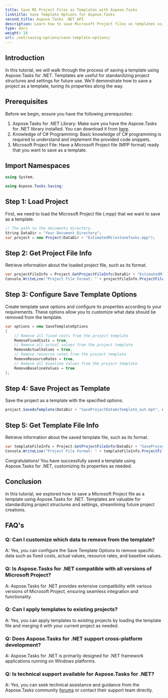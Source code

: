 ```yaml
---
title: Save MS Project Files as Templates with Aspose.Tasks
linktitle: Save Template Options for Aspose.Tasks
second_title: Aspose.Tasks .NET API
description: Learn how to save Microsoft Project files as templates using Aspose.Tasks for .NET. Customize template settings for streamlined project management.
type: docs
weight: 18
url: /net/saving-options/save-template-options/
---
```

## Introduction
In this tutorial, we will walk through the process of saving a template using Aspose.Tasks for .NET. Templates are useful for standardizing project structures and settings for future use. We'll demonstrate how to save a project as a template, tuning its properties along the way.
## Prerequisites
Before we begin, ensure you have the following prerequisites:
1. Aspose.Tasks for .NET Library: Make sure you have the Aspose.Tasks for .NET library installed. You can download it from [here](https://releases.aspose.com/tasks/net/).
2. Knowledge of C# Programming: Basic knowledge of C# programming is required to understand and implement the provided code snippets.
3. Microsoft Project File: Have a Microsoft Project file (MPP format) ready that you want to save as a template.

## Import Namespaces
```csharp
using System;

using Aspose.Tasks.Saving;
```
## Step 1: Load Project
First, we need to load the Microsoft Project file (.mpp) that we want to save as a template.
```csharp
// The path to the documents directory.
String DataDir = "Your Document Directory";
var project = new Project(DataDir + "EstimatedMilestoneTasks.mpp");
```
## Step 2: Get Project File Info
Retrieve information about the loaded project file, such as its format.
```csharp
var projectFileInfo = Project.GetProjectFileInfo(DataDir + "EstimatedMilestoneTasks.mpp");
Console.WriteLine("Project File Format: " + projectFileInfo.ProjectFileFormat);
```
## Step 3: Configure Save Template Options
Create template save options and configure its properties according to your requirements. These options allow you to customize what data should be removed from the template.
```csharp
var options = new SaveTemplateOptions
{
	// Remove all fixed costs from the project template
	RemoveFixedCosts = true,
	// Remove all actual values from the project template
	RemoveActualValues = true,
	// Remove resource rates from the project template
	RemoveResourceRates = true,
	// Remove all baseline values from the project template
	RemoveBaselineValues = true
};
```
## Step 4: Save Project as Template
Save the project as a template with the specified options.
```csharp
project.SaveAsTemplate(DataDir + "SaveProjectDataAsTemplate_out.mpt", options);
```
## Step 5: Get Template File Info
Retrieve information about the saved template file, such as its format.
```csharp
var templateFileInfo = Project.GetProjectFileInfo(DataDir + "SaveProjectDataAsTemplate_out.mpt");
Console.WriteLine("Project File Format: " + templateFileInfo.ProjectFileFormat);
```
Congratulations! You have successfully saved a template using Aspose.Tasks for .NET, customizing its properties as needed.

## Conclusion
In this tutorial, we explored how to save a Microsoft Project file as a template using Aspose.Tasks for .NET. Templates are valuable for standardizing project structures and settings, streamlining future project creations.
## FAQ's
### Q: Can I customize which data to remove from the template?
A: Yes, you can configure the Save Template Options to remove specific data such as fixed costs, actual values, resource rates, and baseline values.
### Q: Is Aspose.Tasks for .NET compatible with all versions of Microsoft Project?
A: Aspose.Tasks for .NET provides extensive compatibility with various versions of Microsoft Project, ensuring seamless integration and functionality.
### Q: Can I apply templates to existing projects?
A: Yes, you can apply templates to existing projects by loading the template file and merging it with your current project as needed.
### Q: Does Aspose.Tasks for .NET support cross-platform development?
A: Aspose.Tasks for .NET is primarily designed for .NET framework applications running on Windows platforms.
### Q: Is technical support available for Aspose.Tasks for .NET?
A: Yes, you can seek technical assistance and guidance from the Aspose.Tasks community [forums](https://forum.aspose.com/c/tasks/15) or contact their support team directly.